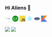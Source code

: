### Hi Aliens 👋

<code><img height="20" src="https://raw.githubusercontent.com/github/explore/80688e429a7d4ef2fca1e82350fe8e3517d3494d/topics/java/java.png"></code>
<code><img height="20" src="https://raw.githubusercontent.com/github/explore/80688e429a7d4ef2fca1e82350fe8e3517d3494d/topics/csharp/csharp.png"></code>
<code><img height="20" src="https://raw.githubusercontent.com/github/explore/80688e429a7d4ef2fca1e82350fe8e3517d3494d/topics/javascript/javascript.png"></code>
<code><img height="20" src="https://raw.githubusercontent.com/github/explore/80688e429a7d4ef2fca1e82350fe8e3517d3494d/topics/react/react.png"></code>
<code><img height="20" src="https://raw.githubusercontent.com/github/explore/80688e429a7d4ef2fca1e82350fe8e3517d3494d/topics/php/php.png"></code>
<code><img height="20" src="https://raw.githubusercontent.com/github/explore/80688e429a7d4ef2fca1e82350fe8e3517d3494d/topics/kotlin/kotlin.png"></code>

<div class="half">
  <a href="https://github.com/victorsingha"><img src="https://github-readme-stats.vercel.app/api?username=victorsingha&&show_icons=true&title_color=ff6d00&icon_color=ff6d00&text_color=000000&bg_color=fafafa&hide_border=true"></img></a>
  <a href="https://github.com/victorsingha"><img src="https://github-readme-stats.vercel.app/api/top-langs/?username=victorsingha&hide=Objective-C,shell,swift&title_color=0d47a1&icon_color=0d47a1&text_color=0d47a1&bg_color=fafafa&hide_border=true" height="195"></img></a>
</div>
<!--
<a href="https://github.com/victorsingha"><img src="https://activity-graph.herokuapp.com/graph?username=victorsingha&&title_color=ff6d00&icon_color=ff6d00&text_color=000000&bg_color=fafafa&hide_border=true"></img></a>

**victorsingha/victorsingha** is a ✨ _special_ ✨ repository because its `README.md` (this file) appears on your GitHub profile.
![victorsingha](https://github-readme-stats.vercel.app/api?username=victorsingha&&show_icons=true&title_color=ffffff&icon_color=bb2acf&text_color=daf7dc&bg_color=151515)

Here are some ideas to get you started:

- 🔭 I’m currently working on ...
- 🌱 I’m currently learning ...
- 👯 I’m looking to collaborate on ...
- 🤔 I’m looking for help with ...
- 💬 Ask me about ...
- 📫 How to reach me: ...
- 😄 Pronouns: ...
- ⚡ Fun fact: ...
-->
